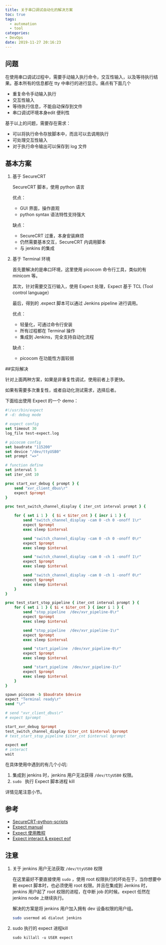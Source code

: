 ```yaml
---
title: 关于串口调试自动化的解决方案
toc: true
tags:
  - automation
  - tool
categories: 
- DevOps
date: 2019-11-27 20:16:23
---
```


## 问题

在使用串口调试过程中，需要手动输入执行命令，交互性输入，以及等待执行结果。基本所有的信息都在 tty 中串行的进行显示。痛点有下面几个

- 重复命令手动输入执行
- 交互性输入
- 等待执行信息，不能自动保存到文件
- 串口调试环境本身edit 便利性

基于以上的问题，需要存在需求：

- 可以将执行命令存放脚本中，而且可以去调用执行
- 可处理交互性输入
- 对于执行命令输出可以保存到 log 文件

## 基本方案

1. 基于 SecureCRT 

   SecureCRT 脚本，使用 python 语言

   优点：

   - GUI 界面，操作直观
   - python syntax 语法特性支持强大

   缺点：

   - SecureCRT 过重，本身安装麻烦
   - 仍然需要基本交互，SecureCRT 内调用脚本
   - 与 jenkins 的集成

2. 基于 Terminal 环境

   首先要解决的是串口环境，这里使用 picocom 命令行工具，类似的有 minicom 等。

   其次，针对需要交互行输入，使用 Expect 处理，Expect 基于 TCL (Tool control language）

   最后，得到的 .expect 脚本可以通过 Jenkins pipeline 进行调用。

   优点：

   - 轻量化，可通过命令行安装
   - 所有过程都在 Terminal 操作
   - 集成到 Jenkins，完全支持自动化流程

   缺点：

   - picocom 在功能性方面较弱

##实际解决

针对上面两种方案，如果是非重复性调试，使用前者上手更快。

如果有需要多次重复性，或者自动化测试需求，选择后者。

下面给出使用 Expect 的一个 demo：

~~~tcl
#!/usr/bin/expect 
# -d: debug mode

# expect config
set timeout 30
log_file test-expect.log

# picocom config
set baudrate "115200"
set device "/dev/ttyUSB0"
set prompt "=>"

# function define
set interval 5
set iter_cnt 10

proc start_xvr_debug { prompt } {
    send "xvr_client_dbus\r"
    expect $prompt
}

proc test_switch_channel_display { iter_cnt interval prompt } {

    for { set i 1 }  { $i < $iter_cnt } { incr i 1 } {
        send "switch_channel_display -cam 0 -ch 0 -onoff 1\r"
        expect $prompt
        exec sleep $interval

        send "switch_channel_display -cam 0 -ch 0 -onoff 0\r"
        expect $prompt
        exec sleep $interval

        send "switch_channel_display -cam 0 -ch 1 -onoff 1\r"
        expect $prompt
        exec sleep $interval

        send "switch_channel_display -cam 0 -ch 1 -onoff 0\r"
        expect $prompt
        exec sleep $interval
    }
}

proc test_start_stop_pipeline { iter_cnt interval prompt } {
    for { set i 1 } { $i < $iter_cnt } { incr i 1 } {
        send "stop_pipeline  /dev/xvr_pipeline-0\r"
        expect $prompt
        exec sleep $interval

        send "stop_pipeline  /dev/xvr_pipeline-1\r"
        expect $prompt
        exec sleep $interval

        send "start_pipeline  /dev/xvr_pipeline-0\r"
        expect $prompt
        exec sleep $interval

        send "start_pipeline  /dev/xvr_pipeline-1\r"
        expect $prompt
        exec sleep $interval
    }
} 

spawn picocom -b $baudrate $device
expect "Terminal ready\r"
send "\r"

# send "xvr_client_dbus\r" 
# expect $prompt

start_xvr_debug $prompt
test_switch_channel_display $iter_cnt $interval $prompt 
# test_start_stop_pipeline $iter_cnt $interval $prompt 

expect eof
# interact
wait
~~~

在具体使用中遇到的有几个小坑:

1. 集成到 jenkins 时，jenkins 用户无法获得 `/dev/ttyUSB0` 权限。
2. `sudo ` 执行 Expect 脚本进程 kill

详情见尾注意小节。

## 参考

- [SecureCRT-python-scripts](https://blog.csdn.net/qq_14935437/article/details/78043904)
- [Expect manual](https://linux.die.net/man/1/expect)
- [Expect 使用教程](https://www.cnblogs.com/arlenhou/p/learn_expect.html)
- [Expect interact & expect eof](https://blog.csdn.net/qq_20745901/article/details/54692610)

## 注意

1. 关于 jenkins 用户无法获取 `/dev/ttyUSB0` 权限

   在这里最好不要直接使用 `sudo` ，使用 root 权限执行的坏处在于，当你想要中断 expect 脚本时，也必须使用 root 权限。并且在集成到 Jenkins 时，jenkins 用户起了 root 权限的进程，在中断 job 的时候。expect 任然在 jenkins node 上继续执行。

   解决的方案是将 jenkins 用户加入拥有 dev 设备权限的用户组。

   ~~~bash
   sudo usermod aG dialout jenkins
   ~~~

    

2. sudo 执行的 expect 进程kill

   `sudo killall -u USER expect `


